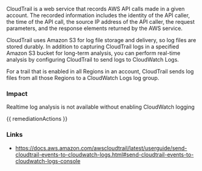 
CloudTrail is a web service that records AWS API calls made in a given account. The recorded information includes the identity of the API caller, the time of the API call, the source IP address of the API caller, the request parameters, and the response elements returned by the AWS service.

CloudTrail uses Amazon S3 for log file storage and delivery, so log files are stored durably. In addition to capturing CloudTrail logs in a specified Amazon S3 bucket for long-term analysis, you can perform real-time analysis by configuring CloudTrail to send logs to CloudWatch Logs.

For a trail that is enabled in all Regions in an account, CloudTrail sends log files from all those Regions to a CloudWatch Logs log group.


### Impact
Realtime log analysis is not available without enabling CloudWatch logging

<!-- DO NOT CHANGE -->
{{ remediationActions }}

### Links
- https://docs.aws.amazon.com/awscloudtrail/latest/userguide/send-cloudtrail-events-to-cloudwatch-logs.html#send-cloudtrail-events-to-cloudwatch-logs-console


